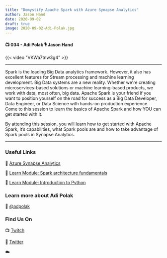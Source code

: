 ```yaml
---
title: "Demystify Apache Spark with Azure Synapse Analytics"
author: Jason Hand
date: 2020-09-02
draft: true
image: 2020-09-02-Adi-Polak.jpg
---
```


#### 📺 034 - Adi Polak 🎙️ Jason Hand

<!--more-->

{{< video "VKWa7tnw3g4" >}}

---

Spark is the leading Big Data analytics framework. However, it also has excellent features for Stream processing and machine learning development. Big Data systems are a new reality. Whether we're creating microservices-based solutions or machine learning-based products, we work with data, most often, big data. Apache Spark is your friend if you want to position yourself on the road for success as a Big Data Developer, Data Engineer, or Data Science with hands-on production experience. Come to this session to learn the basics of Apache Spark and how YOU can get started with it.

By attending this session, you will learn how to get started with Apache Spark, it’s capabilities, what Spark pools are and how to take advantage of Spark pools in Synapse Analytics. 

---

### Useful Links

🔗 [Azure Synapse Analytics](https://docs.microsoft.com/en-us/azure/synapse-analytics/sql-data-warehouse/?WT.mc_id=allaroundazure-blog-adpolak)

🔗 [Learn Module: Spark architecture fundamentals](https://docs.microsoft.com/en-us/learn/modules/spark-architecture-fundamentals/?WT.mc_id=allaroundazure-blog-adpolak)

🔗 [Learn Module: Introduction to Python](https://docs.microsoft.com/en-us/learn/modules/intro-to-python/?WT.mc_id=allaroundazure-blog-adpolak)


### Learn more about Adi Polak

🔗 [@adpolak](https://twitter.com/adpolak)

### Find Us On

📺 [Twitch](https://www.twitch.tv/microsoftdeveloper)

🔗 [Twitter](https://twitter.com/jasonhand)

☁️
